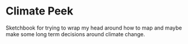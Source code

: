 # Climate Peek
Sketchbook for trying to wrap my head around how to map and maybe make some long term decisions around climate change.